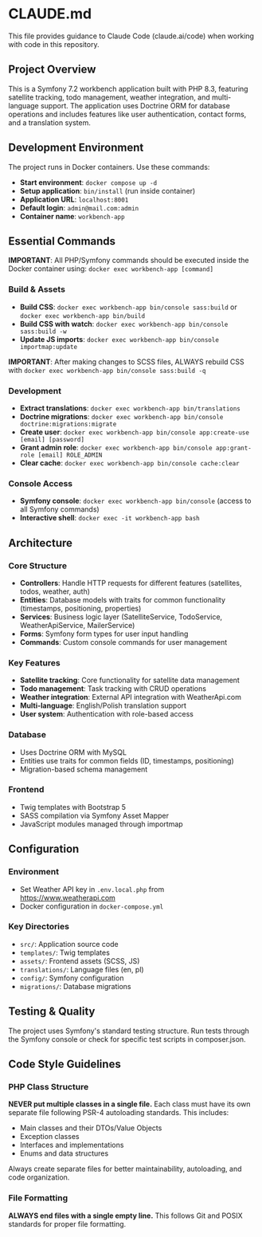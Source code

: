 # CLAUDE.md

This file provides guidance to Claude Code (claude.ai/code) when working with code in this repository.

## Project Overview

This is a Symfony 7.2 workbench application built with PHP 8.3, featuring satellite tracking, todo management, weather integration, and multi-language support. The application uses Doctrine ORM for database operations and includes features like user authentication, contact forms, and a translation system.

## Development Environment

The project runs in Docker containers. Use these commands:

- **Start environment**: `docker compose up -d`
- **Setup application**: `bin/install` (run inside container)
- **Application URL**: `localhost:8001`
- **Default login**: `admin@mail.com:admin`
- **Container name**: `workbench-app`

## Essential Commands

**IMPORTANT**: All PHP/Symfony commands should be executed inside the Docker container using:
`docker exec workbench-app [command]`

### Build & Assets
- **Build CSS**: `docker exec workbench-app bin/console sass:build` or `docker exec workbench-app bin/build`
- **Build CSS with watch**: `docker exec workbench-app bin/console sass:build -w`
- **Update JS imports**: `docker exec workbench-app bin/console importmap:update`

**IMPORTANT**: After making changes to SCSS files, ALWAYS rebuild CSS with `docker exec workbench-app bin/console sass:build -q`

### Development
- **Extract translations**: `docker exec workbench-app bin/translations`
- **Doctrine migrations**: `docker exec workbench-app bin/console doctrine:migrations:migrate`
- **Create user**: `docker exec workbench-app bin/console app:create-use [email] [password]`
- **Grant admin role**: `docker exec workbench-app bin/console app:grant-role [email] ROLE_ADMIN`
- **Clear cache**: `docker exec workbench-app bin/console cache:clear`

### Console Access
- **Symfony console**: `docker exec workbench-app bin/console` (access to all Symfony commands)
- **Interactive shell**: `docker exec -it workbench-app bash`

## Architecture

### Core Structure
- **Controllers**: Handle HTTP requests for different features (satellites, todos, weather, auth)
- **Entities**: Database models with traits for common functionality (timestamps, positioning, properties)
- **Services**: Business logic layer (SatelliteService, TodoService, WeatherApiService, MailerService)
- **Forms**: Symfony form types for user input handling
- **Commands**: Custom console commands for user management

### Key Features
- **Satellite tracking**: Core functionality for satellite data management
- **Todo management**: Task tracking with CRUD operations
- **Weather integration**: External API integration with WeatherApi.com
- **Multi-language**: English/Polish translation support
- **User system**: Authentication with role-based access

### Database
- Uses Doctrine ORM with MySQL
- Entities use traits for common fields (ID, timestamps, positioning)
- Migration-based schema management

### Frontend
- Twig templates with Bootstrap 5
- SASS compilation via Symfony Asset Mapper
- JavaScript modules managed through importmap

## Configuration

### Environment
- Set Weather API key in `.env.local.php` from https://www.weatherapi.com
- Docker configuration in `docker-compose.yml`

### Key Directories
- `src/`: Application source code
- `templates/`: Twig templates
- `assets/`: Frontend assets (SCSS, JS)
- `translations/`: Language files (en, pl)
- `config/`: Symfony configuration
- `migrations/`: Database migrations

## Testing & Quality

The project uses Symfony's standard testing structure. Run tests through the Symfony console or check for specific test scripts in composer.json.

## Code Style Guidelines

### PHP Class Structure
**NEVER put multiple classes in a single file.** Each class must have its own separate file following PSR-4 autoloading standards. This includes:
- Main classes and their DTOs/Value Objects
- Exception classes
- Interfaces and implementations
- Enums and data structures

Always create separate files for better maintainability, autoloading, and code organization.

### File Formatting
**ALWAYS end files with a single empty line.** This follows Git and POSIX standards for proper file formatting.
